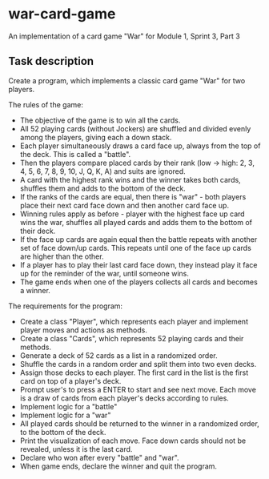 # war-card-game
An implementation of a card game "War" for Module 1, Sprint 3, Part 3

## Task description
Create a program, which implements a classic card game "War" for two players.

The rules of the game:
- The objective of the game is to win all the cards.
- All 52 playing cards (without Jockers) are shuffled and divided evenly among the players, giving each a down stack.
- Each player simultaneously draws a card face up, always from the top of the deck. This is called a "battle".
- Then the players compare placed cards by their rank (low -> high: 2, 3, 4, 5, 6, 7, 8, 9, 10, J, Q, K, A) and suits are ignored.
- A card with the highest rank wins and the winner takes both cards, shuffles them and adds to the bottom of the deck.
- If the ranks of the cards are equal, then there is "war" - both players place their next card face down and then another card face up.
- Winning rules apply as before - player with the highest face up card wins the war, shuffles all played cards and adds them to the bottom of their deck.
- If the face up cards are again equal then the battle repeats with another set of face down/up cards. This repeats until one of the face up cards are higher than the other.
- If a player has to play their last card face down, they instead play it face up for the reminder of the war, until someone wins.
- The game ends when one of the players collects all cards and becomes a winner.

The requirements for the program:
- Create a class "Player", which represents each player and implement player moves and actions as methods.
- Create a class "Cards", which represents 52 playing cards and their methods.
- Generate a deck of 52 cards as a list in a randomized order.
- Shuffle the cards in a random order and split them into two even decks.
- Assign those decks to each player. The first card in the list is the first card on top of a player's deck.
- Prompt user's to press a ENTER to start and see next move. Each move is a draw of cards from each player's decks according to rules.
- Implement logic for a "battle"
- Implement logic for a "war"
- All played cards should be returned to the winner in a randomized order, to the bottom of the deck.
- Print the visualization of each move. Face down cards should not be revealed, unless it is the last card. 
- Declare who won after every "battle" and "war".
- When game ends, declare the winner and quit the program.
